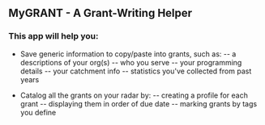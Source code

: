 [logo]: src/assets/large-logo.png "MyGrant Logo"

## MyGRANT - A Grant-Writing Helper

### This app will help you:

- Save generic information to copy/paste into grants, such as:
-- a descriptions of your org(s)
-- who you serve
-- your programming details
-- your catchment info
-- statistics you've collected from past years

- Catalog all the grants on your radar by:
-- creating a profile for each grant
-- displaying them in order of due date
-- marking grants by tags you define